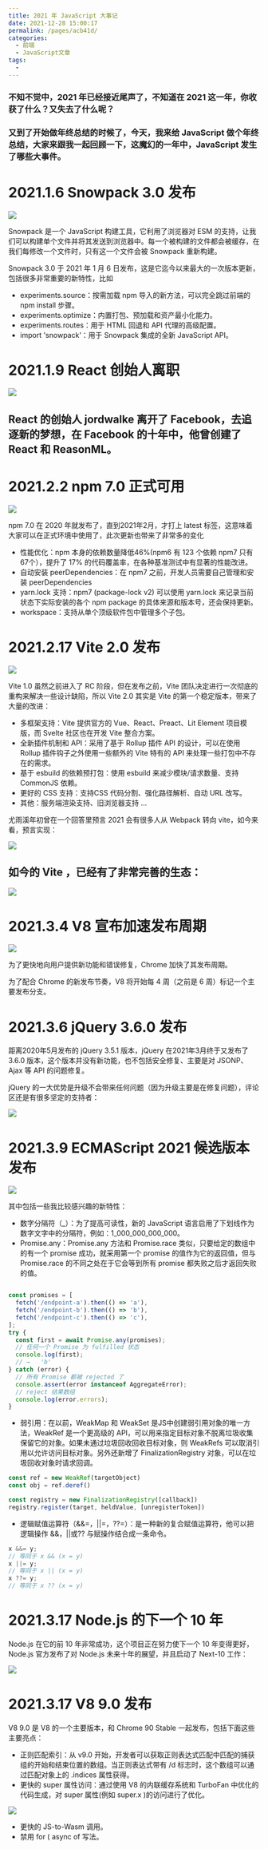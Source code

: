 ```yaml
---
title: 2021 年 JavaScript 大事记
date: 2021-12-28 15:00:17
permalink: /pages/acb41d/
categories:
  - 前端
  - JavaScript文章
tags:
  - 
---
```

### 不知不觉中，2021 年已经接近尾声了，不知道在 2021 这一年，你收获了什么？又失去了什么呢？

### 又到了开始做年终总结的时候了，今天，我来给 JavaScript 做个年终总结，大家来跟我一起回顾一下，这魔幻的一年中，JavaScript 发生了哪些大事件。


# 2021.1.6 Snowpack 3.0 发布

![](https://mmbiz.qpic.cn/mmbiz_png/e5Dzv8p9XdRSN1sPicbFSicLb1KZnXs1hgHszU6sl2duAE1rzzF89eXIR6iad47mJmcia7ht5SicSTUN7zMbgQLCW9g/640?wx_fmt=png&tp=webp&wxfrom=5&wx_lazy=1&wx_co=1)

Snowpack 是一个 JavaScript 构建工具，它利用了浏览器对 ESM 的支持，让我们可以构建单个文件并将其发送到浏览器中。每一个被构建的文件都会被缓存，在我们每修改一个文件时，只有这一个文件会被 Snowpack 重新构建。

Snowpack 3.0 于 2021 年 1 月 6 日发布，这是它迄今以来最大的一次版本更新，包括很多非常重要的新特性，比如

- experiments.source：按需加载 npm 导入的新方法，可以完全跳过前端的 npm install 步骤。
- experiments.optimize：内置打包、预加载和资产最小化能力。
- experiments.routes：用于 HTML 回退和 API 代理的高级配置。
- import 'snowpack'：用于 Snowpack 集成的全新 JavaScript API。


# 2021.1.9 React 创始人离职

![](https://mmbiz.qpic.cn/mmbiz_jpg/e5Dzv8p9XdRSN1sPicbFSicLb1KZnXs1hgOGWq4Nciak9kic61LDV74QicbZicGhJ09yO0vftia2p5gkicAib8lcK1sFNgQ/640?wx_fmt=jpeg&tp=webp&wxfrom=5&wx_lazy=1&wx_co=1)

## React 的创始人 jordwalke 离开了 Facebook，去追逐新的梦想，在 Facebook 的十年中，他曾创建了 React 和 ReasonML。

# 2021.2.2 npm 7.0 正式可用

![](https://mmbiz.qpic.cn/mmbiz_png/e5Dzv8p9XdRSN1sPicbFSicLb1KZnXs1hgBgwJwN8PDdd6CEshEXIbFWQKROS8a29IpHa8LzFEmyqfDxSyOicNe5w/640?wx_fmt=png&tp=webp&wxfrom=5&wx_lazy=1&wx_co=1)

npm 7.0 在 2020 年就发布了，直到2021年2月，才打上 latest 标签，这意味着大家可以在正式环境中使用了，此次更新也带来了非常多的变化

- 性能优化：npm 本身的依赖数量降低46%(npm6 有 123 个依赖 npm7 只有67个），提升了 17% 的代码覆盖率，在各种基准测试中有显著的性能改进。
- 自动安装 peerDependencies：在 npm7 之前，开发人员需要自己管理和安装 peerDependencies
- yarn.lock 支持：npm7 (package-lock v2) 可以使用 yarn.lock 来记录当前状态下实际安装的各个 npm package 的具体来源和版本号，还会保持更新。
- workspace：支持从单个顶级软件包中管理多个子包。

# 2021.2.17 Vite 2.0 发布

![](https://mmbiz.qpic.cn/mmbiz_png/e5Dzv8p9XdRSN1sPicbFSicLb1KZnXs1hgRmyvibhHYKwuT1amyDalaeU1MWRvVlUWu1icnJoGFcAWWCQswKCopfHQ/640?wx_fmt=png&tp=webp&wxfrom=5&wx_lazy=1&wx_co=1)

Vite 1.0 虽然之前进入了 RC 阶段，但在发布之前，Vite 团队决定进行一次彻底的重构来解决一些设计缺陷，所以 Vite 2.0 其实是 Vite 的第一个稳定版本，带来了大量的改进：

- 多框架支持：Vite 提供官方的 Vue、React、Preact、Lit Element 项目模版，而 Svelte 社区也在开发 Vite 整合方案。
- 全新插件机制和 API：采用了基于 Rollup 插件 API 的设计，可以在使用 Rollup 插件钩子之外使用一些额外的 Vite 特有的 API 来处理一些打包中不存在的需求。
- 基于 esbuild 的依赖预打包：使用 esbuild 来减少模块/请求数量、支持 CommonJS 依赖。
- 更好的 CSS 支持：支持CSS 代码分割、强化路径解析、自动 URL 改写。
- 其他：服务端渲染支持、旧浏览器支持 ...

尤雨溪年初曾在一个回答里预言 2021 会有很多人从 Webpack 转向 vite，如今来看，预言实现：



![](https://mmbiz.qpic.cn/mmbiz_png/e5Dzv8p9XdRSN1sPicbFSicLb1KZnXs1hgeib6xIHg8GVKr8rTiaLwCIsCLPtyM5SBXXvuxyFdN4suG2fRKywn3PRw/640?wx_fmt=png&tp=webp&wxfrom=5&wx_lazy=1&wx_co=1)

## 如今的 Vite ，已经有了非常完善的生态：

![](https://mmbiz.qpic.cn/mmbiz_png/e5Dzv8p9XdRSN1sPicbFSicLb1KZnXs1hgE537YdNOzBPwQRAUuxSO69ia8jIXtm9ujnbPnfJUAk2f2lddIpPPhLw/640?wx_fmt=png&tp=webp&wxfrom=5&wx_lazy=1&wx_co=1)


# 2021.3.4 V8 宣布加速发布周期

![](https://mmbiz.qpic.cn/mmbiz_png/e5Dzv8p9XdRSN1sPicbFSicLb1KZnXs1hgBKiaQLgBAvflibrSk10NrnOvLpOdQPjiaEpicMzAWfS4m0WibX5Zpq4iazVg/640?wx_fmt=png&tp=webp&wxfrom=5&wx_lazy=1&wx_co=1)


为了更快地向用户提供新功能和错误修复，Chrome 加快了其发布周期。

为了配合 Chrome 的新发布节奏，V8 将开始每 4 周（之前是 6 周）标记一个主要发布分支。

# 2021.3.6 jQuery 3.6.0 发布

距离2020年5月发布的 jQuery 3.5.1 版本，jQuery 在2021年3月终于又发布了 3.6.0 版本，这个版本并没有新功能，也不包括安全修复、主要是对 JSONP、Ajax 等 API 的问题修复。

jQuery 的一大优势是升级不会带来任何问题（因为升级主要是在修复问题），评论区还是有很多坚定的支持者：

![](https://mmbiz.qpic.cn/mmbiz_png/e5Dzv8p9XdRSN1sPicbFSicLb1KZnXs1hgaaTp9dYlRawMINrNlyT8xcoZ66W3rrNqgDibNS5RARqfbbpc9jrsEtQ/640?wx_fmt=png&tp=webp&wxfrom=5&wx_lazy=1&wx_co=1)


# 2021.3.9 ECMAScript 2021 候选版本发布

![](https://mmbiz.qpic.cn/mmbiz_png/e5Dzv8p9XdRSN1sPicbFSicLb1KZnXs1hgEtMka2dCdcT7KPuLv8VZIvRGI7oiaO0qdiarvtZzDMcXsJqycYShicrpw/640?wx_fmt=png&tp=webp&wxfrom=5&wx_lazy=1&wx_co=1)

其中包括一些我比较感兴趣的新特性：

- 数字分隔符（_）：为了提高可读性，新的 JavaScript 语言启用了下划线作为数字文字中的分隔符，例如：1_000_000_000_000。
- Promise.any：Promise.any 方法和 Promise.race 类似，只要给定的数组中的有一个 promise 成功，就采用第一个 promise 的值作为它的返回值，但与 Promise.race 的不同之处在于它会等到所有 promise 都失败之后才返回失败的值。

```javascript

const promises = [
  fetch('/endpoint-a').then(() => 'a'),
  fetch('/endpoint-b').then(() => 'b'),
  fetch('/endpoint-c').then(() => 'c'),
];
try {
  const first = await Promise.any(promises);
  // 任何一个 Promise 为 fulfilled 状态
  console.log(first);
  // →   'b'
} catch (error) {
  // 所有 Promise 都被 rejected 了
  console.assert(error instanceof AggregateError);
  // reject 结果数组
  console.log(error.errors);
}
```

- 弱引用：在以前，WeakMap 和 WeakSet 是JS中创建弱引用对象的唯一方法，WeakRef 是一个更高级的 API，可以用来指定目标对象不脱离垃圾收集保留它的对象。如果未通过垃圾回收回收目标对象，则 WeakRefs 可以取消引用以允许访问目标对象。另外还新增了 FinalizationRegistry 对象，可以在垃圾回收对象时请求回调。

```javascript
const ref = new WeakRef(targetObject)
const obj = ref.deref()

const registry = new FinalizationRegistry([callback])
registry.register(target, heldValue, [unregisterToken])
```

- 逻辑赋值运算符（&&=，||=，??=）：是一种新的复合赋值运算符，他可以把逻辑操作 &&，||或?? 与赋操作结合成一条命令。

```javascript
x &&= y;
// 等同于 x && (x = y)
x ||= y;
// 等同于 x || (x = y)
x ??= y;
// 等同于 x ?? (x = y)
```

# 2021.3.17 Node.js 的下一个 10 年

Node.js 在它的前 10 年非常成功，这个项目正在努力使下一个 10 年变得更好，Node.js 官方发布了对 Node.js 未来十年的展望，并且启动了 Next-10 工作：

![](https://mmbiz.qpic.cn/mmbiz_png/e5Dzv8p9XdRSN1sPicbFSicLb1KZnXs1hgI1QgxpHEmPCH2IrRCapB8wrL1xQeZTpQiaWLbTDnDuicveI6bBCnuAWw/640?wx_fmt=png&tp=webp&wxfrom=5&wx_lazy=1&wx_co=1)

# 2021.3.17 V8 9.0 发布

V8 9.0 是 V8 的一个主要版本，和 Chrome 90 Stable 一起发布，包括下面这些主要亮点：

- 正则匹配索引：从 v9.0 开始，开发者可以获取正则表达式匹配中匹配的捕获组的开始和结束位置的数组。当正则表达式带有 /d 标志时，这个数组可以通过匹配对象上的 .indices 属性获得。
- 更快的 super 属性访问：通过使用 V8 的内联缓存系统和 TurboFan 中优化的代码生成，对 super 属性(例如 super.x )的访问进行了优化。

![](https://mmbiz.qpic.cn/mmbiz_png/e5Dzv8p9XdRSN1sPicbFSicLb1KZnXs1hgbK30eiaBrCdzDcxHxDVJBqoxBjMria8GBXib8IAjHrL7ICib5WonUIK98Q/640?wx_fmt=png&tp=webp&wxfrom=5&wx_lazy=1&wx_co=1)

- 更快的 JS-to-Wasm 调用。
- 禁用 for ( async of 写法。

